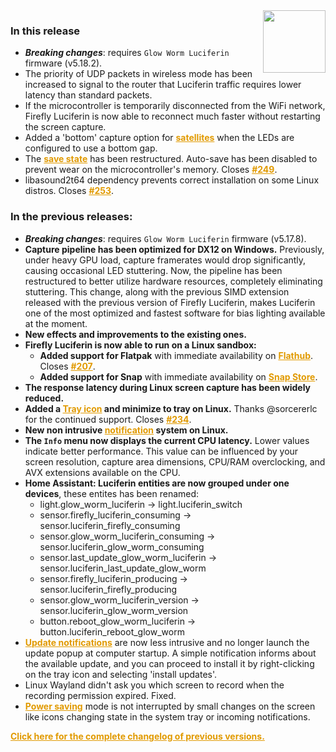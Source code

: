 <style>
.footer {
  display: none;
}
.px-3 {
  padding-right: 30px !important;
  padding-left: 10px !important;
}
.my-5 {
  margin-top: 10px !important;
  margin-bottom: 10px !important;
}
strong {
  font-weight: bold;
}
a {
  font-weight: bold;
  color: #E19A00FF;
}
</style>
<img align="right" width="100" height="100" src="https://raw.githubusercontent.com/sblantipodi/firefly_luciferin/master/data/img/luciferin_logo.png">

### In this release

- ***Breaking changes***: requires `Glow Worm Luciferin` firmware (v5.18.2).
- The priority of UDP packets in wireless mode has been increased to signal to the router that Luciferin traffic
  requires lower latency than standard packets.
- If the microcontroller is temporarily disconnected from the WiFi network, Firefly Luciferin is now able to reconnect
  much faster without restarting the screen capture.
- Added a 'bottom' capture option
  for [satellites](https://github.com/sblantipodi/firefly_luciferin/wiki/Surround-lighting-with-satellites) when the
  LEDs are configured to use a bottom gap.
- The [save state](https://github.com/sblantipodi/firefly_luciferin/wiki/Remote-Access#luciferin-web-interface) has been
  restructured. Auto-save has been disabled to prevent wear on the microcontroller's memory.
  Closes [#249](https://github.com/sblantipodi/firefly_luciferin/issues/249).
- libasound2t64 dependency prevents correct installation on some Linux distros.
  Closes [#253](https://github.com/sblantipodi/firefly_luciferin/issues/253).

### In the previous releases:

- ***Breaking changes***: requires `Glow Worm Luciferin` firmware (v5.17.8).
- **Capture pipeline has been optimized for DX12 on Windows.** Previously, under heavy GPU load, capture framerates would drop significantly, causing occasional LED stuttering. Now, the pipeline has been restructured to better utilize hardware resources, completely eliminating stuttering. This change, along with the previous SIMD extension released with the previous version of Firefly Luciferin, makes Luciferin one of the most optimized and fastest software for bias lighting available at the moment.
- **New effects and improvements to the existing ones.**
- **Firefly Luciferin is now able to run on a Linux sandbox:**
  - **Added support for Flatpak** with immediate availability on **[Flathub](https://flathub.org/apps/org.dpsoftware.FireflyLuciferin)**. Closes [#207](https://github.com/sblantipodi/firefly_luciferin/issues/207).
  - **Added support for Snap** with immediate availability on **[Snap Store](https://snapcraft.io/fireflyluciferin)**.
- **The response latency during Linux screen capture has been widely reduced.**
- **Added a [Tray icon](https://github.com/sblantipodi/firefly_luciferin/wiki/Linux-support#luciferin-supports-wayland) and minimize to tray on Linux.** Thanks @sorcererlc for the continued support. Closes [#234](https://github.com/sblantipodi/firefly_luciferin/issues/234).
- **New non intrusive [notification](https://github.com/sblantipodi/firefly_luciferin/wiki/Linux-support#luciferin-supports-wayland) system on Linux.**
- **The `Info` menu now displays the current CPU latency.** Lower values indicate better performance. This value can be
  influenced by your screen resolution, capture area dimensions, CPU/RAM overclocking, and AVX extensions available on
  the CPU.
- **Home Assistant: Luciferin entities are now grouped under one devices**, these entites has been renamed:
  - light.glow_worm_luciferin -> light.luciferin_switch
  - sensor.firefly_luciferin_consuming -> sensor.luciferin_firefly_consuming
  - sensor.glow_worm_luciferin_consuming -> sensor.luciferin_glow_worm_consuming
  - sensor.last_update_glow_worm_luciferin -> sensor.luciferin_last_update_glow_worm
  - sensor.firefly_luciferin_producing -> sensor.luciferin_firefly_producing
  - sensor.glow_worm_luciferin_version -> sensor.luciferin_glow_worm_version
  - button.reboot_glow_worm_luciferin -> button.luciferin_reboot_glow_worm
- [Update notifications](https://github.com/sblantipodi/firefly_luciferin/wiki/Luciferin-update-management) are now less intrusive and no longer launch the update popup at computer startup. A simple notification informs about the available update, and you can proceed to install it by right-clicking on the tray icon and selecting 'install updates'.
- Linux Wayland didn't ask you which screen to record when the recording permission expired. Fixed.
- [Power saving](https://github.com/sblantipodi/firefly_luciferin/wiki/Power-saving-features) mode is not interrupted by small changes on the screen like icons changing state in the system tray or incoming notifications.

[Click here for the complete changelog of previous versions.](https://github.com/sblantipodi/firefly_luciferin/releases)

